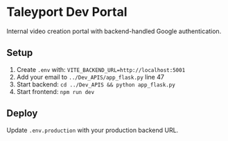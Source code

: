 # Taleyport Dev Portal

Internal video creation portal with backend-handled Google authentication.

## Setup

1. Create `.env` with: `VITE_BACKEND_URL=http://localhost:5001`
2. Add your email to `../Dev_APIS/app_flask.py` line 47
3. Start backend: `cd ../Dev_APIS && python app_flask.py`
4. Start frontend: `npm run dev`

## Deploy

Update `.env.production` with your production backend URL.
